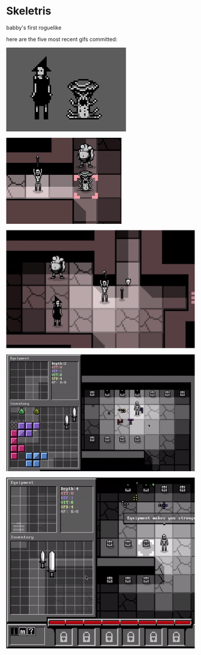 # Skeletris
babby's first roguelike

here are the five most recent gifs committed:

![182_witch_and_oyster.gif](gifs/182_witch_and_oyster.gif?raw=true "182_witch_and_oyster")

![181_oysters.gif](gifs/181_oysters.gif?raw=true "181_oysters")

![180_witches.gif](gifs/180_witches.gif?raw=true "180_witches")

![179_auto_place_items.gif](gifs/179_auto_place_items.gif?raw=true "179_auto_place_items")

![178_number_labels_on_actions.gif](gifs/178_number_labels_on_actions.gif?raw=true "178_number_labels_on_actions")

